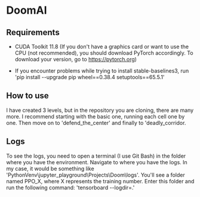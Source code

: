 # DoomAI

## Requirements

- CUDA Toolkit 11.8 (If you don't have a graphics card or want to use the CPU (not recommended), you should download PyTorch accordingly. To download your version, go to https://pytorch.org)

- If you encounter problems while trying to install stable-baselines3, run 'pip install --upgrade pip wheel==0.38.4 setuptools==65.5.1'


## How to use

I have created 3 levels, but in the repository you are cloning, there are many more. I recommend starting with the basic one, running each cell one by one. Then move on to 'defend_the_center' and finally to 'deadly_corridor.

## Logs

To see the logs, you need to open a terminal (I use Git Bash) in the folder where you have the environment. Navigate to where you have the logs. In my case, it would be something like 'PythonVenv\jupyter_playground\Projects\Doom\logs'. You'll see a folder named PPO_X, where X represents the training number. Enter this folder and run the following command: 'tensorboard --logdir=.'
